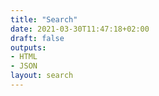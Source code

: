 ```yaml
---
title: "Search"
date: 2021-03-30T11:47:18+02:00
draft: false
outputs:
- HTML
- JSON
layout: search
---
```


